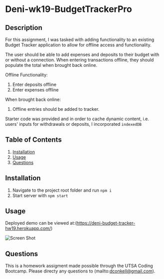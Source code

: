 # Deni-wk19-BudgetTrackerPro

## Description

For this assignment, I was tasked with adding functionality to an existing Budget Tracker application to allow for offline access and functionality.

The user should be able to add expenses and deposits to their budget with or without a connection. When entering transactions offline, they should populate the total when brought back online.

Offline Functionality:

1. Enter deposits offline
2. Enter expenses offline


When brought back online:

1. Offline entries should be added to tracker.


Starter code was provided and in order to cache dynamic content, i.e. users' inputs for withdrawals or deposits, I incorporated `indexedDB`

## Table of Contents
1. [Installation](#installation)
2. [Usage](#usage)
3. [Questions](#questions)


## Installation

1. Navigate to the project root folder and run `npm i`
2. Start server with `npm start`

## Usage

Deployed demo can be viewed at:(https://deni-budget-tracker-hw19.herokuapp.com/)

![Screen Shot](https://user-images.githubusercontent.com/84485576/145627878-b13b766a-f8f2-43df-98ce-e94beccfdc14.png)


## Questions

This is a homework assigment made possible through the UTSA Coding Bootcamp. Please directy any questions to (mailto:dconkell@gmail.com).
